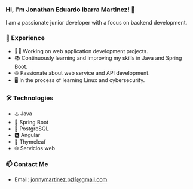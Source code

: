 ### Hi, I'm Jonathan Eduardo Ibarra Martinez! 👋

I am a passionate junior developer with a focus on backend development.

### 💼 Experience

- 👨‍💻 Working on web application development projects.
- 📚 Continuously learning and improving my skills in Java and Spring Boot.
- 🌐 Passionate about web service and API development.
- 🖥️ In the process of learning Linux and cybersecurity.

### 🛠️ Technologies

- ♨️ Java
- 🍃 Spring Boot
- 🐘 PostgreSQL
- 🅰️ Angular
- 🍃 Thymeleaf
- 🌐 Servicios web

### 📫 Contact Me

<!--
- [LinkedIn](https://www.linkedin.com/in/tu-nombre) -->
- Email: jonnymartinez.pzl1@gmail.com

<!--
**jonhdevelop/jonhdevelop** is a ✨ _special_ ✨ repository because its `README.md` (this file) appears on your GitHub profile.

Here are some ideas to get you started:

- 🔭 I’m currently working on ...
- 🌱 I’m currently learning ...
- 👯 I’m looking to collaborate on ...
- 🤔 I’m looking for help with ...
- 💬 Ask me about ...
- 📫 How to reach me: ...
- 😄 Pronouns: ...
- ⚡ Fun fact: ...
-->
